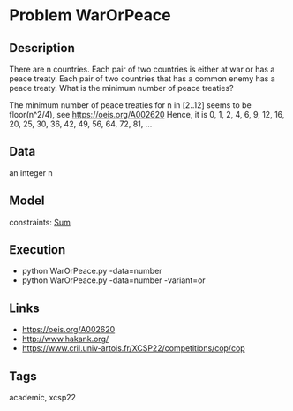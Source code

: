 # Problem WarOrPeace
## Description
There are n countries.
Each pair of two countries is either at war or has a peace treaty.
Each pair of two countries that has a common enemy has a peace treaty.
What is the minimum number of peace treaties?

The minimum number of peace treaties for n in [2..12] seems to be floor(n^2/4), see https://oeis.org/A002620
Hence, it is 0, 1, 2, 4, 6, 9, 12, 16, 20, 25, 30, 36, 42, 49, 56, 64, 72, 81, ...

## Data
  an integer n

## Model
  constraints: [Sum](http://pycsp.org/documentation/constraints/Sum)

## Execution
  - python WarOrPeace.py -data=number
  - python WarOrPeace.py -data=number -variant=or

## Links
  - https://oeis.org/A002620
  - http://www.hakank.org/
  - https://www.cril.univ-artois.fr/XCSP22/competitions/cop/cop

## Tags
  academic, xcsp22
